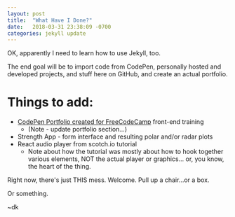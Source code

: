 ```yaml
---
layout: post
title:  "What Have I Done?"
date:   2018-03-31 23:38:09 -0700
categories: jekyll update
---
```

OK, apparently I need to learn how to use Jekyll, too. 

The end goal will be to import code from CodePen, personally hosted and developed
projects, and stuff here on GitHub, and create an actual portfolio.

# Things to add:
+ <a href="https://dkreidler.github.com/portfollio.html">CodePen Portfolio created for FreeCodeCamp</a> front-end training
     - (Note - update portfolio section...)
+ Strength App - form interface and resulting polar and/or radar plots
+ React audio player from scotch.io tutorial
    - Note about how the tutorial was mostly about how to hook together various elements, NOT the actual player or graphics... or, you know, the heart of the thing.
     

Right now, there's just THIS mess. Welcome. Pull up a chair...or a box.

Or something. 

~dk
